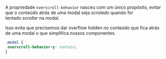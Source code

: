 A propriedade `overscroll-behavior` nasceu com um único propósito, evitar que o conteúdo atrás de uma modal seja _scrolado_ quando for tentado _scrollar_ na modal.

Isso evita que precisemos dar overflow hidden no conteúdo que fica atrás de uma modal o que simplifica nossos componentes.

```css
.modal {
 overscroll-behavior-y: contain;
}
```
